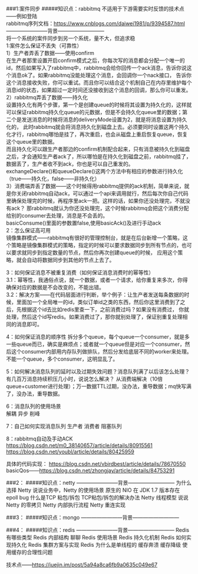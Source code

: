 ###1:案件同步
#####知识点：rabbitmq
不适用于下游需要实时反馈的技术点——例如登陆  
rabbitmq序列文档：https://www.cnblogs.com/daiwei1981/p/9394587.html  
————————背景—————————  
将一个系统的案件同步到另一个系统，量不大，但追求稳    
1:案件怎么保证不丢失（可靠性）  
1）生产者弄丢了数据——使用confirm  
在生产者那里设置开启confirm模式之后，你每次写的消息都会分配一个唯一的id，然后如果写入了rabbitmq中，rabbitmq会给你回传一个ack消息，告诉你说这个消息ok了。如果rabbitmq没能处理这个消息，会回调你一个nack接口，
告诉你这个消息接收失败，你可以重试。而且你可以结合这个机制自己在内存里维护每个消息id的状态，如果超过一定时间还没接收到这个消息的回调，那么你可以重发。  
2）rabbitmq弄丢了数据——持久化  
设置持久化有两个步骤，第一个是创建queue的时候将其设置为持久化的，这样就可以保证rabbitmq持久化queue的元数据，但是不会持久化queue里的数据；第二个是发送消息的时候将消息的deliveryMode设置为2，就是将消息设置为持久化的，
此时rabbitmq就会将消息持久化到磁盘上去。必须要同时设置这两个持久化才行，rabbitmq哪怕是挂了，再次重启，也会从磁盘上重启恢复queue，恢复这个queue里的数据。  
而且持久化可以跟生产者那边的confirm机制配合起来，只有消息被持久化到磁盘之后，才会通知生产者ack了，所以哪怕是在持久化到磁盘之前，rabbitmq挂了，数据丢了，生产者收不到ack，你也是可以自己重发的。  
exchangeDeclare()和queueDeclare()这两个方法中有相应的参数进行持久化（true——持久化，false——非持久化）  
3）消费端弄丢了数据——这个时候得用rabbitmq提供的ack机制，简单来说，就是你关闭rabbitmq自动ack，可以通过一个api来调用就行，然后每次你自己代码里确保处理完的时候，再程序里ack一把。这样的话，如果你还没处理完，不就没有ack？
   那rabbitmq就认为你还没处理完，这个时候rabbitmq会把这个消费分配给别的consumer去处理，消息是不会丢的。  
   basicConsume()里面的参数置false,使用basicAck()及进行手动ack    
2：怎么保证高可用  
    镜像集群模式——rabbitmq有很好的管理控制台，就是在后台新增一个策略，这个策略是镜像集群模式的策略，指定的时候可以要求数据同步到所有节点的，也可以要求就同步到指定数量的节点，然后你再次创建queue的时候，
    应用这个策略，就会自动将数据同步到其他的节点上去了。  
     
3：如何保证消息不被重复消费（如何保证消息消费时的幂等性）  
3.1：幂等性，我通俗点说，就一个数据，或者一个请求，给你重复来多次，你得确保对应的数据是不会改变的，不能出错。  
3.2：解决方案——在代码层面进行判断，举个例子：让生产者发送每条数据的时候，里面加一个全局唯一的id，类似订单id之类的东西，然后你这里消费到了之后，先根据这个id去比如redis里查一下，之前消费过吗？如果没有消费过，
     你就处理，然后这个id写redis。如果消费过了，那你就别处理了，保证别重复处理相同的消息即可。         

4：如何保证消息的顺序性
    拆分多个queue，每个queue一个consumer，就是多一些queue而已，确实是麻烦点；或者就一个queue但是对应一个consumer，然后这个consumer内部用内存队列做排队，然后分发给底层不同的worker来处理。
    不能一个queue，多个consumer，这明显乱了。  

5：如何解决消息队列的延时以及过期失效问题？消息队列满了以后该怎么处理？有几百万消息持续积压几小时，说说怎么解决？
    从消费端解决（10倍queue+customer进行处理）；万一数据TTL过期，没办法，重导数据；mq快写满了，没办法，重导数据。  

6：消息队列的使用场景  
    解耦  异步  削峰
    
7：自己如何实现消息队列
  生产者  消费者   阻塞队列  

8：rabbitmq自动及手动ACK  
https://blog.csdn.net/m0_38140657/article/details/80915561  
https://blog.csdn.net/youbl/article/details/80425959  

具体的代码实现：
https://blog.csdn.net/vbirdbest/article/details/78670550  
basicQos——https://blog.csdn.net/zhongjay/article/details/84753291


###2：
#####知识点：netty
————————背景—————————
为什么选择 Netty
说说业务中，Netty 的使用场景
原生的 NIO 在 JDK 1.7 版本存在 epoll bug
什么是TCP 粘包/拆包
TCP粘包/拆包的解决办法
Netty 线程模型
说说 Netty 的零拷贝
Netty 内部执行流程
Netty 重连实现  


###3：
#####知识点：mongo
————————背景—————————


###4：
#####知识点：redis
————————背景—————————
Redis 有哪些类型
Redis 内部结构
聊聊 Redis 使用场景
Redis 持久化机制
Redis 如何实现持久化
Redis 集群方案与实现
Redis 为什么是单线程的
缓存奔溃
缓存降级
使用缓存的合理性问题


技术点——https://juejin.im/post/5a94a8ca6fb9a0635c049e67